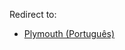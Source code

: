 Redirect to:

*   [Plymouth (Português)](/index.php/Plymouth_(Portugu%C3%AAs) "Plymouth (Português)")